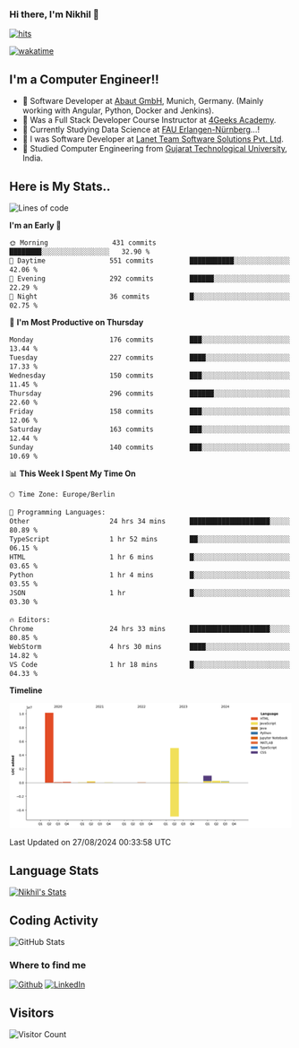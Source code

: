 ### Hi there, I'm Nikhil 👋

[![hits](https://hits.sh/github.com/silentsoft/hits.svg?color=2311cc)](https://hits.sh/github.com/silentsoft/hits/)

[![wakatime](https://wakatime.com/badge/user/369b6a3a-7953-4ff9-b7c7-be53d0a7ccc6.svg)](https://wakatime.com/@369b6a3a-7953-4ff9-b7c7-be53d0a7ccc6)

## I'm a  Computer Engineer!!

- 🌱 Software Developer at [Abaut GmbH](https://www.abaut.de/), Munich, Germany. (Mainly working with Angular, Python, Docker and Jenkins).
- 🌱 Was a Full Stack Developer Course Instructor at [4Geeks Academy](https://4geeks.com/).
- 🌱 Currently Studying Data Science at [FAU Erlangen-Nürnberg](https://www.fau.de/)...!
- 🌱 I was Software Developer at [Lanet Team Software Solutions Pvt. Ltd](https://lanetteam.com/).
- 🌱 Studied Computer Engineering from [Gujarat Technological University](https://www.gtu.ac.in/), India.

<h2>Here is My Stats..</h2>

<!--START_SECTION:waka-->
![Lines of code](https://img.shields.io/badge/From%20Hello%20World%20I%27ve%20Written-17.0%20million%20lines%20of%20code-blue)

**I'm an Early 🐤** 

```text
🌞 Morning                431 commits         ████████░░░░░░░░░░░░░░░░░   32.90 % 
🌆 Daytime                551 commits         ███████████░░░░░░░░░░░░░░   42.06 % 
🌃 Evening                292 commits         ██████░░░░░░░░░░░░░░░░░░░   22.29 % 
🌙 Night                  36 commits          █░░░░░░░░░░░░░░░░░░░░░░░░   02.75 % 
```
📅 **I'm Most Productive on Thursday** 

```text
Monday                   176 commits         ███░░░░░░░░░░░░░░░░░░░░░░   13.44 % 
Tuesday                  227 commits         ████░░░░░░░░░░░░░░░░░░░░░   17.33 % 
Wednesday                150 commits         ███░░░░░░░░░░░░░░░░░░░░░░   11.45 % 
Thursday                 296 commits         ██████░░░░░░░░░░░░░░░░░░░   22.60 % 
Friday                   158 commits         ███░░░░░░░░░░░░░░░░░░░░░░   12.06 % 
Saturday                 163 commits         ███░░░░░░░░░░░░░░░░░░░░░░   12.44 % 
Sunday                   140 commits         ███░░░░░░░░░░░░░░░░░░░░░░   10.69 % 
```


📊 **This Week I Spent My Time On** 

```text
🕑︎ Time Zone: Europe/Berlin

💬 Programming Languages: 
Other                    24 hrs 34 mins      ████████████████████░░░░░   80.89 % 
TypeScript               1 hr 52 mins        ██░░░░░░░░░░░░░░░░░░░░░░░   06.15 % 
HTML                     1 hr 6 mins         █░░░░░░░░░░░░░░░░░░░░░░░░   03.65 % 
Python                   1 hr 4 mins         █░░░░░░░░░░░░░░░░░░░░░░░░   03.55 % 
JSON                     1 hr                █░░░░░░░░░░░░░░░░░░░░░░░░   03.30 % 

🔥 Editors: 
Chrome                   24 hrs 33 mins      ████████████████████░░░░░   80.85 % 
WebStorm                 4 hrs 30 mins       ████░░░░░░░░░░░░░░░░░░░░░   14.82 % 
VS Code                  1 hr 18 mins        █░░░░░░░░░░░░░░░░░░░░░░░░   04.33 % 
```

**Timeline**

![Lines of Code chart](https://raw.githubusercontent.com/nikhilmaguwala/nikhilmaguwala/main/assets/bar_graph.png)


 Last Updated on 27/08/2024 00:33:58 UTC
<!--END_SECTION:waka-->

<h2>Language Stats</h2>

[![Nikhil's Stats](https://github-readme-stats.vercel.app/api/wakatime?username=nikhilmaguwala&layout=compact&title=Stats)](https://github.com/nikhilmaguwala)


<h2>Coding Activity</h2>

<p><img src="https://wakatime.com/share/@nikhilmaguwala/7dd532b8-3e5e-4c26-8c46-68cc27712a92.svg" alt="GitHub Stats"></p>

<h3>Where to find me</h3>
<p>
    <a href="https://github.com/nikhilmaguwala" target="_blank"><img alt="Github" src="https://img.shields.io/badge/GitHub-%2312100E.svg?&style=for-the-badge&logo=Github&logoColor=white" /></a>
    <a href="https://www.linkedin.com/in/nikhil-maguwala" target="_blank"><img alt="LinkedIn" src="https://img.shields.io/badge/linkedin-%230077B5.svg?&style=for-the-badge&logo=linkedin&logoColor=white" /></a> 
</p>


<h2>Visitors</h2>

![Visitor Count](https://profile-counter.glitch.me/nikhilmaguwala/count.svg)

[website]: https://nikhilmaguwala.github.io/
[instagram]: https://www.instagram.com/nikhil_maguwala/
[linkedin]: https://www.linkedin.com/in/nikhil-maguwala/

